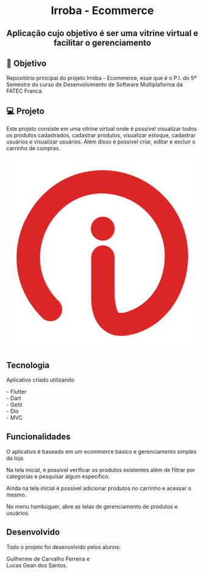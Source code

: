 <h1 align="center"> Irroba - Ecommerce </h1>
<h2 align="center">Aplicação cujo objetivo é ser uma vitrine virtual e facilitar o gerenciamento</h2>



## 🎯 Objetivo
<p> Repositório principal do projeto Irroba - Ecommerce, esse que é o P.I. do 5º Semestre do curso de Desenvolvimento de Software Multiplaforma da FATEC Franca. </p>



## 💻 Projeto
<p>Este projeto consiste em uma vitrine virtual onde é possível visualizar todos os produtos cadastrados, cadastrar produtos, visualizar estoque, cadastrar usuários e visualizar usuários. Além disso é possivel criar, editar e excluir o carrinho de compras.</p>
<img src="assets/icon/icon.png" align="center" /></br>



## Tecnologia
<p>Aplicativo criado utilizando</p>
 <p> - Flutter</br>
 - Dart</br>
 - Getit</br>
 - Dio</br>
- MVC</p>


## Funcionalidades
<p>O aplicativo é baseado em um ecommerce básico e gerenciamento simples da loja.</p>
<p>Na tela inicial, é possível verificar os produtos existentes além de filtrar por categorias e pesquisar algum específico.</p>
<p>Ainda na tela inicial é possível adicionar produtos no carrinho e acessar o mesmo.</p>
<p>No menu hambúguer, abre as telas de gerenciamento de produtos e usuários.</p>



## Desenvolvido
<p>Todo o projeto foi desenvolvido pelos alunos: </br></p>
<p>Guilherme de Carvalho Ferreira e</br> Lucas Gean dos Santos.</p> 
